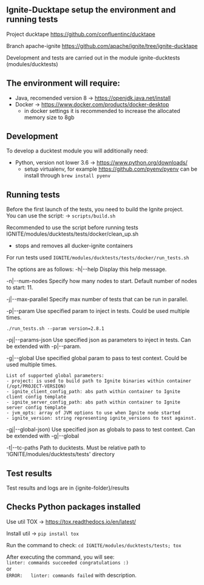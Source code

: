 ## Ignite-Ducktape setup the environment and running tests
Project ducktape https://github.com/confluentinc/ducktape

Branch apache-ignite https://github.com/apache/ignite/tree/ignite-ducktape

Development and tests are carried out in the module ignite-ducktests (modules/ducktests)

## The environment will require:
 - Java, recomended version 8 → https://openjdk.java.net/install 
 - Docker → https://www.docker.com/products/docker-desktop
   - in docker settings it is recommended to increase the allocated memory size to 8gb


## Development
To develop a ducktest module you will additionally need: 
- Python, version not lower 3.6 → https://www.python.org/downloads/
   - setup virtualenv, for example https://github.com/pyenv/pyenv can be install through `brew install pyenv`

## Running tests
Before the first launch of the tests, you need to build the Ignite project.\
You can use the script: → `scripts/build.sh`

Recommended to use the script before running tests IGNITE/modules/ducktests/tests/docker/clean_up.sh
 - stops and removes all ducker-ignite containers

For run tests used `IGNITE/modules/ducktests/tests/docker/run_tests.sh`

The options are as follows:
-h|--help
    Display this help message.

-n|--num-nodes
    Specify how many nodes to start. Default number of nodes to start: 11.

-j|--max-parallel
    Specify max number of tests that can be run in parallel.

-p|--param
    Use specified param to inject in tests. Could be used multiple times.

    ./run_tests.sh --param version=2.8.1

-pj|--params-json
    Use specified json as parameters to inject in tests. Can be extended with -p|--param.

-g|--global
    Use specified global param to pass to test context. Could be used multiple times.

    List of supported global parameters:
    - project: is used to build path to Ignite binaries within container (/opt/PROJECT-VERSION)
    - ignite_client_config_path: abs path within container to Ignite client config template
    - ignite_server_config_path: abs path within container to Ignite server config template
    - jvm_opts: array of JVM options to use when Ignite node started
    - ignite_version: string representing ignite_versions to test against.

-gj|--global-json)
    Use specified json as globals to pass to test context. Can be extended with -g|--global

-t|--tc-paths
    Path to ducktests. Must be relative path to 'IGNITE/modules/ducktests/tests' directory
    
## Test results
Test results and logs are in {ignite-folder}/results

## Checks Python packages installed
Use util TOX → https://tox.readthedocs.io/en/latest/

Install util → `pip install tox`

Run the command to check: `cd IGNITE/modules/ducktests/tests; tox`

After executing the command, you will see:\
 `linter: commands succeeded congratulations :)`\
or\
 `ERROR:   linter: commands failed` with description.